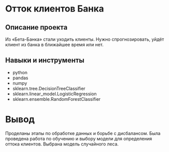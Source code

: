 # Отток клиентов Банка
## Описание проекта

Из «Бета-Банка» стали уходить клиенты. Нужно спрогнозировать, уйдёт клиент из банка в ближайшее время или нет.

## Навыки и инструменты

- python
- pandas
- numpy
- sklearn.tree.DecisionTreeClassifier
- sklearn.linear_model.LogisticRegression
- sklearn.ensemble.RandomForestClassifier

# Вывод

Проделаны этапы по обработке данных и борьбе с дисбалансом. Была проведена работа по обучению и выбору модели для определения оттока клиентов. Выбрана модель случайного леса.

